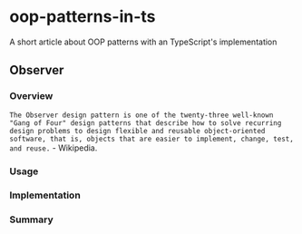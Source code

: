 # oop-patterns-in-ts
A short article about OOP patterns with an TypeScript's implementation

## Observer

### Overview
```The Observer design pattern is one of the twenty-three well-known "Gang of Four" design patterns that describe how to solve recurring design problems to design flexible and reusable object-oriented software, that is, objects that are easier to implement, change, test, and reuse.``` - Wikipedia.

### Usage
### Implementation
### Summary